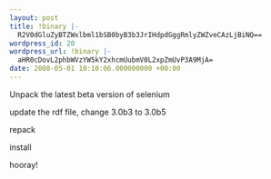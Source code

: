 ```yaml
---
layout: post
title: !binary |-
  R2V0dGluZyBTZWxlbml1bSB0byB3b3JrIHdpdGggRmlyZWZveCAzLjBiNQ==
wordpress_id: 20
wordpress_url: !binary |-
  aHR0cDovL2phbWVzYW5kY2xhcmUubmV0L2xpZmUvP3A9MjA=
date: 2008-05-01 10:10:06.000000000 +00:00
---
```

Unpack the latest beta version of selenium

update the rdf file, change 3.0b3 to 3.0b5

repack

install

hooray!
